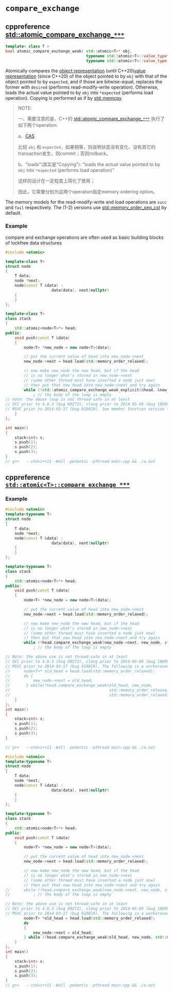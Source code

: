 # `compare_exchange`



## cppreference [std::atomic_compare_exchange_`***`](https://en.cppreference.com/w/cpp/atomic/atomic_compare_exchange)

```C++
template< class T >
bool atomic_compare_exchange_weak( std::atomic<T>* obj,
                                   typename std::atomic<T>::value_type* expected,
                                   typename std::atomic<T>::value_type desired ) noexcept;
```



Atomically compares the [object representation](https://en.cppreference.com/w/cpp/language/object) (until C++20)[value representation](https://en.cppreference.com/w/cpp/language/object) (since C++20) of the object pointed to by `obj` with that of the object pointed to by `expected`, and if those are bitwise-equal, replaces the former with `desired` (performs read-modify-write operation). Otherwise, loads the actual value pointed to by `obj` into `*expected` (performs load operation). Copying is performed as if by [std::memcpy](https://en.cppreference.com/w/cpp/string/byte/memcpy).

> NOTE: 
>
> 一、需要注意的是，C++的 [std::atomic_compare_exchange_`***`](https://en.cppreference.com/w/cpp/atomic/atomic_compare_exchange) 执行了如下两个operation:
>
> a、[CAS](https://en.wikipedia.org/wiki/Compare-and-swap)
>
> 比较 `obj` 和 `expected`，如果相等，则说明状态没有变化、没有其它的transaction发生，则commit；否则rollback。
>
> b、"loads"(其实是"Copying"): "loads the actual value pointed to by `obj` into `*expected` (performs load operation)"
>
> 这样的设计在一定程度上简化了使用；
>
> 因此，它需要分别为这两个operation指定memory ordering option。

The memory models for the read-modify-write and load operations are `succ` and `fail` respectively. The (1-2) versions use [std::memory_order_seq_cst](https://en.cppreference.com/w/cpp/atomic/memory_order) by default.

### Example

compare and exchange operations are often used as basic building blocks of lockfree data structures

```C++
#include <atomic>

template<class T>
struct node
{
	T data;
	node *next;
	node(const T &data) :
					data(data), next(nullptr)
	{
	}
};

template<class T>
class stack
{
	std::atomic<node<T>*> head;
public:
	void push(const T &data)
	{
		node<T> *new_node = new node<T>(data);

		// put the current value of head into new_node->next
		new_node->next = head.load(std::memory_order_relaxed);

		// now make new_node the new head, but if the head
		// is no longer what's stored in new_node->next
		// (some other thread must have inserted a node just now)
		// then put that new head into new_node->next and try again
		while (!std::atomic_compare_exchange_weak_explicit(&head, &new_node->next, new_node, std::memory_order_release, std::memory_order_relaxed))
			; // the body of the loop is empty
// note: the above loop is not thread-safe in at least
// GCC prior to 4.8.3 (bug 60272), clang prior to 2014-05-05 (bug 18899)
// MSVC prior to 2014-03-17 (bug 819819). See member function version for workaround
	}
};

int main()
{
	stack<int> s;
	s.push(1);
	s.push(2);
	s.push(3);
}
// g++   --std=c++11 -Wall -pedantic -pthread main.cpp && ./a.out

```

## cppreference [`std::atomic<T>::compare_exchange_***`](https://en.cppreference.com/w/cpp/atomic/atomic/compare_exchange)

### Example



```c++
#include <atomic>
template<typename T>
struct node
{
	T data;
	node *next;
	node(const T &data) :
					data(data), next(nullptr)
	{
	}
};

template<typename T>
class stack
{
	std::atomic<node<T>*> head;
public:
	void push(const T &data)
	{
		node<T> *new_node = new node<T>(data);

		// put the current value of head into new_node->next
		new_node->next = head.load(std::memory_order_relaxed);

		// now make new_node the new head, but if the head
		// is no longer what's stored in new_node->next
		// (some other thread must have inserted a node just now)
		// then put that new head into new_node->next and try again
		while (!head.compare_exchange_weak(new_node->next, new_node, std::memory_order_release, std::memory_order_relaxed))
			; // the body of the loop is empty

// Note: the above use is not thread-safe in at least
// GCC prior to 4.8.3 (bug 60272), clang prior to 2014-05-05 (bug 18899)
// MSVC prior to 2014-03-17 (bug 819819). The following is a workaround:
//      node<T>* old_head = head.load(std::memory_order_relaxed);
//      do {
//          new_node->next = old_head;
//       } while(!head.compare_exchange_weak(old_head, new_node,
//                                           std::memory_order_release,
//                                           std::memory_order_relaxed));
	}
};
int main()
{
	stack<int> s;
	s.push(1);
	s.push(2);
	s.push(3);
}

// g++   --std=c++11 -Wall -pedantic -pthread main.cpp && ./a.out

```





```C++
#include <atomic>
template<typename T>
struct node
{
	T data;
	node *next;
	node(const T &data) :
					data(data), next(nullptr)
	{
	}
};

template<typename T>
class stack
{
	std::atomic<node<T>*> head;
public:
	void push(const T &data)
	{
		node<T> *new_node = new node<T>(data);

		// put the current value of head into new_node->next
		new_node->next = head.load(std::memory_order_relaxed);

		// now make new_node the new head, but if the head
		// is no longer what's stored in new_node->next
		// (some other thread must have inserted a node just now)
		// then put that new head into new_node->next and try again
//		while (!head.compare_exchange_weak(new_node->next, new_node, std::memory_order_release, std::memory_order_relaxed))
//			; // the body of the loop is empty

// Note: the above use is not thread-safe in at least
// GCC prior to 4.8.3 (bug 60272), clang prior to 2014-05-05 (bug 18899)
// MSVC prior to 2014-03-17 (bug 819819). The following is a workaround:
		node<T> *old_head = head.load(std::memory_order_relaxed);
		do
		{
			new_node->next = old_head;
		} while (!head.compare_exchange_weak(old_head, new_node, std::memory_order_release, std::memory_order_relaxed));
	}
};
int main()
{
	stack<int> s;
	s.push(1);
	s.push(2);
	s.push(3);
}
// g++   --std=c++11 -Wall -pedantic -pthread main.cpp && ./a.out

```

